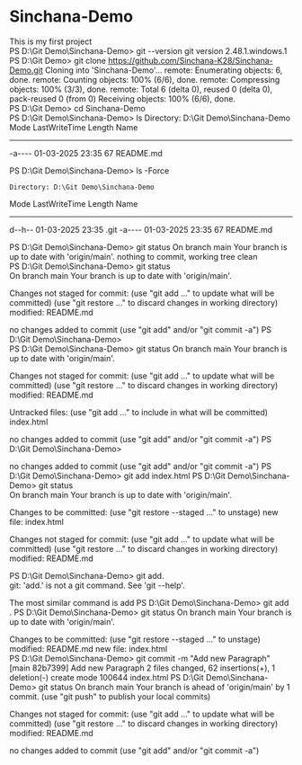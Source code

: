 # Sinchana-Demo
This is my first project
<br>
PS D:\Git Demo\Sinchana-Demo> git --version
git version 2.48.1.windows.1
<br>
PS D:\Git Demo> git clone  https://github.com/Sinchana-K28/Sinchana-Demo.git
Cloning into 'Sinchana-Demo'...
remote: Enumerating objects: 6, done.
remote: Counting objects: 100% (6/6), done.
remote: Compressing objects: 100% (3/3), done.
remote: Total 6 (delta 0), reused 0 (delta 0), pack-reused 0 (from 0)
Receiving objects: 100% (6/6), done.<br>
PS D:\Git Demo> cd Sinchana-Demo<br>
PS D:\Git Demo\Sinchana-Demo> ls
Directory: D:\Git Demo\Sinchana-Demo
Mode                 LastWriteTime         Length Name
----                 -------------         ------ ----
-a----        01-03-2025     23:35             67           README.md
<br>

PS D:\Git Demo\Sinchana-Demo> ls -Force


    Directory: D:\Git Demo\Sinchana-Demo


Mode                 LastWriteTime         Length Name
----                 -------------         ------ ----
d--h--        01-03-2025     23:35                .git
-a----        01-03-2025     23:35             67 README.md
<br>

PS D:\Git Demo\Sinchana-Demo> git status
On branch main
Your branch is up to date with 'origin/main'.
nothing to commit, working tree clean
<br>
PS D:\Git Demo\Sinchana-Demo> git status   
On branch main
Your branch is up to date with 'origin/main'.

Changes not staged for commit:
  (use "git add <file>..." to update what will be committed)
  (use "git restore <file>..." to discard changes in working directory)
        modified:   README.md

no changes added to commit (use "git add" and/or "git commit -a")
PS D:\Git Demo\Sinchana-Demo> <br>
PS D:\Git Demo\Sinchana-Demo> git status
On branch main
Your branch is up to date with 'origin/main'.

Changes not staged for commit:
  (use "git add <file>..." to update what will be committed)
  (use "git restore <file>..." to discard changes in working directory)
        modified:   README.md

Untracked files:
  (use "git add <file>..." to include in what will be committed)
        index.html

no changes added to commit (use "git add" and/or "git commit -a")
PS D:\Git Demo\Sinchana-Demo> <br>

no changes added to commit (use "git add" and/or "git commit -a")
PS D:\Git Demo\Sinchana-Demo> git add index.html
PS D:\Git Demo\Sinchana-Demo> git status        
On branch main
Your branch is up to date with 'origin/main'.

Changes to be committed:
  (use "git restore --staged <file>..." to unstage)
        new file:   index.html

Changes not staged for commit:
  (use "git add <file>..." to update what will be committed)
  (use "git restore <file>..." to discard changes in working directory)
        modified:   README.md

PS D:\Git Demo\Sinchana-Demo> git add.          
git: 'add.' is not a git command. See 'git --help'.

The most similar command is
        add
PS D:\Git Demo\Sinchana-Demo> git add .
PS D:\Git Demo\Sinchana-Demo> git status
On branch main
Your branch is up to date with 'origin/main'.

Changes to be committed:
  (use "git restore --staged <file>..." to unstage)
        modified:   README.md
        new file:   index.html
<br>
PS D:\Git Demo\Sinchana-Demo> git commit -m "Add new Paragraph"
[main 82b7399] Add new Paragraph
 2 files changed, 62 insertions(+), 1 deletion(-)
 create mode 100644 index.html
PS D:\Git Demo\Sinchana-Demo> git status
On branch main
Your branch is ahead of 'origin/main' by 1 commit.
  (use "git push" to publish your local commits)

Changes not staged for commit:
  (use "git add <file>..." to update what will be committed)
  (use "git restore <file>..." to discard changes in working directory)
        modified:   README.md

no changes added to commit (use "git add" and/or "git commit -a")